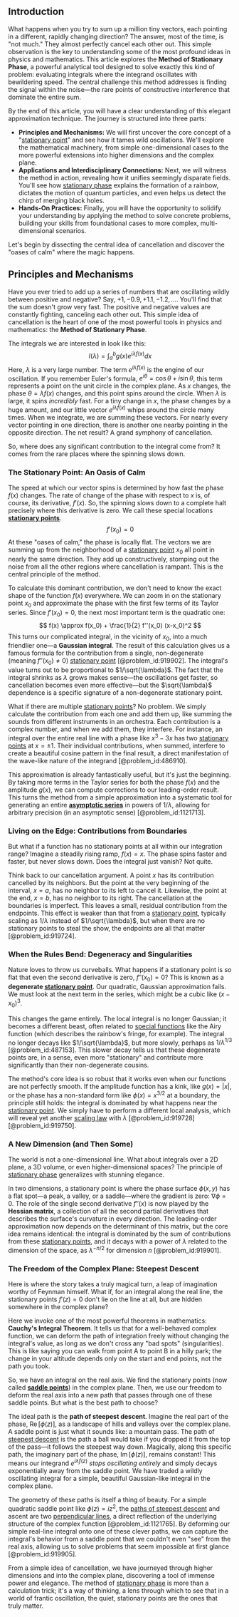 ## Introduction
What happens when you try to sum up a million tiny vectors, each pointing in a different, rapidly changing direction? The answer, most of the time, is "not much." They almost perfectly cancel each other out. This simple observation is the key to understanding some of the most profound ideas in physics and mathematics. This article explores the **Method of Stationary Phase**, a powerful analytical tool designed to solve exactly this kind of problem: evaluating integrals where the integrand oscillates with bewildering speed. The central challenge this method addresses is finding the signal within the noise—the rare points of constructive interference that dominate the entire sum.

By the end of this article, you will have a clear understanding of this elegant approximation technique. The journey is structured into three parts:
-   **Principles and Mechanisms:** We will first uncover the core concept of a "[stationary point](@article_id:163866)" and see how it tames wild oscillations. We'll explore the mathematical machinery, from simple one-dimensional cases to the more powerful extensions into higher dimensions and the complex plane.
-   **Applications and Interdisciplinary Connections:** Next, we will witness the method in action, revealing how it unifies seemingly disparate fields. You'll see how [stationary phase](@article_id:167655) explains the formation of a rainbow, dictates the motion of quantum particles, and even helps us detect the chirp of merging black holes.
-   **Hands-On Practices:** Finally, you will have the opportunity to solidify your understanding by applying the method to solve concrete problems, building your skills from foundational cases to more complex, multi-dimensional scenarios.

Let's begin by dissecting the central idea of cancellation and discover the "oases of calm" where the magic happens.

## Principles and Mechanisms

Have you ever tried to add up a series of numbers that are oscillating wildly between positive and negative? Say, $+1, -0.9, +1.1, -1.2, \dots$. You'll find that the sum doesn't grow very fast. The positive and negative values are constantly fighting, canceling each other out. This simple idea of cancellation is the heart of one of the most powerful tools in physics and mathematics: the **Method of Stationary Phase**.

The integrals we are interested in look like this:
$$ I(\lambda) = \int_a^b g(x) e^{i\lambda f(x)} dx $$
Here, $\lambda$ is a very large number. The term $e^{i\lambda f(x)}$ is the engine of our oscillation. If you remember Euler's formula, $e^{i\theta} = \cos\theta + i\sin\theta$, this term represents a point on the unit circle in the complex plane. As $x$ changes, the phase $\theta = \lambda f(x)$ changes, and this point spins around the circle. When $\lambda$ is large, it spins *incredibly* fast. For a tiny change in $x$, the phase changes by a huge amount, and our little vector $e^{i\lambda f(x)}$ whips around the circle many times. When we integrate, we are summing these vectors. For nearly every vector pointing in one direction, there is another one nearby pointing in the opposite direction. The net result? A grand symphony of cancellation.

So, where does any significant contribution to the integral come from? It comes from the rare places where the spinning slows down.

### The Stationary Point: An Oasis of Calm

The speed at which our vector spins is determined by how fast the phase $f(x)$ changes. The rate of change of the phase with respect to $x$ is, of course, its derivative, $f'(x)$. So, the spinning slows down to a complete halt precisely where this derivative is zero. We call these special locations **[stationary points](@article_id:136123)**.
$$ f'(x_0) = 0 $$
At these "oases of calm," the phase is locally flat. The vectors we are summing up from the neighborhood of a [stationary point](@article_id:163866) $x_0$ all point in nearly the same direction. They add up constructively, stomping out the noise from all the other regions where cancellation is rampant. This is the central principle of the method.

To calculate this dominant contribution, we don't need to know the exact shape of the function $f(x)$ everywhere. We can zoom in on the stationary point $x_0$ and approximate the phase with the first few terms of its Taylor series. Since $f'(x_0)=0$, the next most important term is the quadratic one:
$$ f(x) \approx f(x_0) + \frac{1}{2} f''(x_0) (x-x_0)^2 $$
This turns our complicated integral, in the vicinity of $x_0$, into a much friendlier one—a **Gaussian integral**. The result of this calculation gives us a famous formula for the contribution from a single, non-degenerate (meaning $f''(x_0) \neq 0$) [stationary point](@article_id:163866) [@problem_id:919902]. The integral's value turns out to be proportional to $1/\sqrt{\lambda}$. The fact that the integral shrinks as $\lambda$ grows makes sense—the oscillations get faster, so cancellation becomes even more effective—but the $\sqrt{\lambda}$ dependence is a specific signature of a non-degenerate stationary point.

What if there are multiple [stationary points](@article_id:136123)? No problem. We simply calculate the contribution from each one and add them up, like summing the sounds from different instruments in an orchestra. Each contribution is a complex number, and when we add them, they interfere. For instance, an integral over the entire real line with a phase like $x^3 - 3x$ has two [stationary points](@article_id:136123) at $x = \pm 1$. Their individual contributions, when summed, interfere to create a beautiful cosine pattern in the final result, a direct manifestation of the wave-like nature of the integrand [@problem_id:486910].

This approximation is already fantastically useful, but it's just the beginning. By taking more terms in the Taylor series for both the phase $f(x)$ and the amplitude $g(x)$, we can compute corrections to our leading-order result. This turns the method from a simple approximation into a systematic tool for generating an entire **[asymptotic series](@article_id:167898)** in powers of $1/\lambda$, allowing for arbitrary precision (in an asymptotic sense) [@problem_id:1121713].

### Living on the Edge: Contributions from Boundaries

But what if a function has no stationary points at all within our integration range? Imagine a steadily rising ramp, $f(x) = x$. The phase spins faster and faster, but never slows down. Does the integral just vanish? Not quite.

Think back to our cancellation argument. A point $x$ has its contribution cancelled by its neighbors. But the point at the very beginning of the interval, $x=a$, has no neighbor to its left to cancel it. Likewise, the point at the end, $x=b$, has no neighbor to its right. The cancellation at the boundaries is imperfect. This leaves a small, residual contribution from the endpoints. This effect is weaker than that from a [stationary point](@article_id:163866), typically scaling as $1/\lambda$ instead of $1/\sqrt{\lambda}$, but when there are no stationary points to steal the show, the endpoints are all that matter [@problem_id:919724].

### When the Rules Bend: Degeneracy and Singularities

Nature loves to throw us curveballs. What happens if a stationary point is *so* flat that even the second derivative is zero, $f''(x_0)=0$? This is known as a **degenerate [stationary point](@article_id:163866)**. Our quadratic, Gaussian approximation fails. We must look at the next term in the series, which might be a cubic like $(x-x_0)^3$.

This changes the game entirely. The local integral is no longer Gaussian; it becomes a different beast, often related to [special functions](@article_id:142740) like the Airy function (which describes the rainbow's fringe, for example). The integral no longer decays like $1/\sqrt{\lambda}$, but more slowly, perhaps as $1/\lambda^{1/3}$ [@problem_id:487153]. This slower decay tells us that these degenerate points are, in a sense, even more "stationary" and contribute more significantly than their non-degenerate cousins.

The method's core idea is so robust that it works even when our functions are not perfectly smooth. If the amplitude function has a kink, like $g(x)=|x|$, or the phase has a non-standard form like $\phi(x) = x^{3/2}$ at a boundary, the principle still holds: the integral is dominated by what happens near the [stationary point](@article_id:163866). We simply have to perform a different local analysis, which will reveal yet another [scaling law](@article_id:265692) with $\lambda$ [@problem_id:919728] [@problem_id:919750].

### A New Dimension (and Then Some)

The world is not a one-dimensional line. What about integrals over a 2D plane, a 3D volume, or even higher-dimensional spaces? The principle of [stationary phase](@article_id:167655) generalizes with stunning elegance.

In two dimensions, a stationary point is where the phase surface $\phi(x,y)$ has a flat spot—a peak, a valley, or a saddle—where the gradient is zero: $\nabla \phi = 0$. The role of the single second derivative $f''(x)$ is now played by the **Hessian matrix**, a collection of all the second partial derivatives that describes the surface's curvature in every direction. The leading-order approximation now depends on the determinant of this matrix, but the core idea remains identical: the integral is dominated by the sum of contributions from these [stationary points](@article_id:136123), and it decays with a power of $\lambda$ related to the dimension of the space, as $\lambda^{-n/2}$ for dimension $n$ [@problem_id:919901].

### The Freedom of the Complex Plane: Steepest Descent

Here is where the story takes a truly magical turn, a leap of imagination worthy of Feynman himself. What if, for an integral along the real line, the stationary points $f'(z)=0$ don't lie on the line at all, but are hidden somewhere in the complex plane?

Here we invoke one of the most powerful theorems in mathematics: **Cauchy's Integral Theorem**. It tells us that for a well-behaved complex function, we can deform the path of integration freely without changing the integral's value, as long as we don't cross any "bad spots" (singularities). This is like saying you can walk from point A to point B in a hilly park; the change in your altitude depends only on the start and end points, not the path you took.

So, we have an integral on the real axis. We find the stationary points (now called **[saddle points](@article_id:261833)**) in the complex plane. Then, we use our freedom to deform the real axis into a new path that passes through one of these saddle points. But what is the best path to choose?

The ideal path is the **path of steepest descent**. Imagine the real part of the phase, $\operatorname{Re}[\phi(z)]$, as a landscape of hills and valleys over the complex plane. A saddle point is just what it sounds like: a mountain pass. The path of [steepest descent](@article_id:141364) is the path a ball would take if you dropped it from the top of the pass—it follows the steepest way down. Magically, along this specific path, the imaginary part of the phase, $\operatorname{Im}[\phi(z)]$, remains constant! This means our integrand $e^{i\lambda f(z)}$ *stops oscillating entirely* and simply decays exponentially away from the saddle point. We have traded a wildly oscillating integral for a simple, beautiful Gaussian-like integral in the complex plane.

The geometry of these paths is itself a thing of beauty. For a simple quadratic saddle point like $\phi(z) = i z^2$, the [paths of steepest descent](@article_id:198300) and ascent are two [perpendicular lines](@article_id:173653), a direct reflection of the underlying structure of the complex function [@problem_id:1121765]. By deforming our simple real-line integral onto one of these clever paths, we can capture the integral's behavior from a saddle point that we couldn't even "see" from the real axis, allowing us to solve problems that seem impossible at first glance [@problem_id:919905].

From a simple idea of cancellation, we have journeyed through higher dimensions and into the complex plane, discovering a tool of immense power and elegance. The method of [stationary phase](@article_id:167655) is more than a calculation trick; it's a way of thinking, a lens through which to see that in a world of frantic oscillation, the quiet, stationary points are the ones that truly matter.